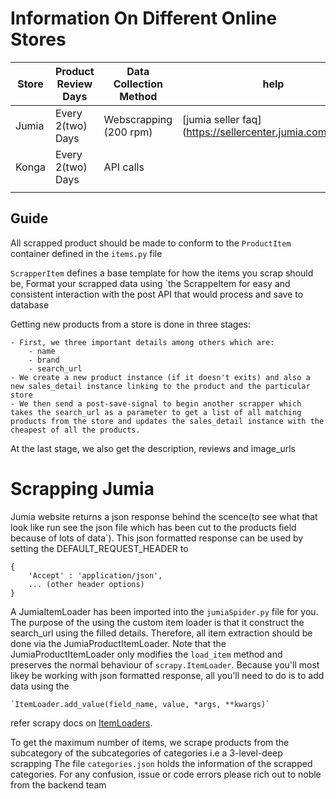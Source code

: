 # Information On Different Online Stores

| Store | Product Review Days | Data Collection Method | help |
|-------|---------------------|------------------------|------|
| Jumia | Every 2(two) Days   | Webscrapping (200 rpm) | [jumia seller faq] (https://sellercenter.jumia.com.ng/faq) |
| Konga | Every 2(two) Days   | API calls              |     |
|   |                     |                        |     |

## Guide

All scrapped product should be made to conform to the `ProductItem` container defined in the `items.py` file

`ScrapperItem` defines a base template for how the items you scrap should be, Format your scrapped data using `the ScrappeItem for easy and consistent interaction with the post API that would process and save to database

Getting new products from a store is done in three stages:
	
	- First, we three important details among others which are:
		- name
		- brand
		- search_url
	- We create a new product instance (if it doesn't exits) and also a new sales_detail instance linking to the product and the particular store
	- We then send a post-save-signal to begin another scrapper which takes the search_url as a parameter to get a list of all matching products from the store and updates the sales_detail instance with the cheapest of all the products. 

At the last stage, we also get the description, reviews and image_urls

# Scrapping Jumia
Jumia website returns a json response behind the scence(to see what that look like run see the json file which has been cut to the products field because of lots of data`). This json formatted response can be used by setting the DEFAULT_REQUEST_HEADER to

	{
		'Accept' : 'application/json',
		... (other header options)
	}

A JumiaItemLoader has been imported into the `jumiaSpider.py` file for you. The purpose of the using the custom item loader is that it construct the search_url using the filled details. Therefore, all item extraction should be done via the JumiaProductItemLoader. Note that the JumiaProductItemLoader only modifies the `load_item` method and preserves the normal behaviour of `scrapy.ItemLoader`. Because you'll most likey be working with json formatted response, all you'll need to do is to add data using the

	`ItemLoader.add_value(field_name, value, *args, **kwargs)`

refer scrapy docs on [ItemLoaders](https://itemloaders.readthedocs.io/en/latest/).

To get the maximum number of items, we scrape products from the subcategory of the subcategories of categories i.e a 3-level-deep scrapping
The file `categories.json` holds the information of the scrapped categories.
For any confusion, issue or code errors please rich out to noble from the backend team
